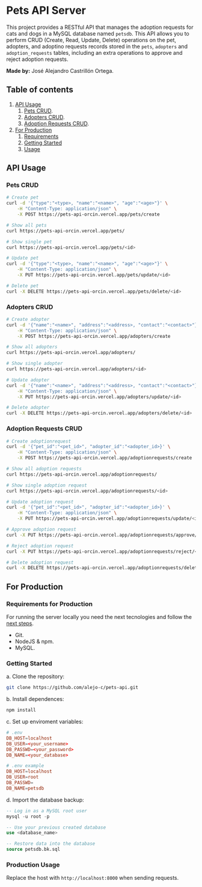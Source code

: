 # Pets API Server

This project provides a RESTful API that manages the adoption requests for cats and dogs in a MySQL database named `petsdb`. This API allows you to perform CRUD (Create, Read, Update, Delete) operations on the pet, adopters, and adoptino requests records stored in the `pets`, `adopters` and `adoption_requests` tables, including an extra operations to approve and reject adoption requests.

**Made by:** José Alejandro Castrillón Ortega.

## Table of contents

1. [API Usage](#api-usage)
    1. [Pets CRUD](#pets-crud).
    2. [Adopters CRUD](#adopters-crud).
    3. [Adoption Requests CRUD](#adoption-requests-crud).
2. [For Production](#for-production)
    1. [Requirements](#requirements-for-production)
    2. [Getting Started](#getting-started)
    3. [Usage](#production-usage)

## API Usage

### Pets CRUD

```sh
# Create pet
curl -d '{"type":"<type>, "name":"<name>", "age":"<age>"}' \
    -H "Content-Type: application/json" \
    -X POST https://pets-api-orcin.vercel.app/pets/create
```
```sh
# Show all pets
curl https://pets-api-orcin.vercel.app/pets/
```
```sh
# Show single pet
curl https://pets-api-orcin.vercel.app/pets/<id>
```
```sh
# Update pet
curl -d '{"type":"<type>, "name":"<name>", "age":"<age>"}' \
    -H "Content-Type: application/json" \
    -X PUT https://pets-api-orcin.vercel.app/pets/update/<id>
```
```sh
# Delete pet
curl -X DELETE https://pets-api-orcin.vercel.app/pets/delete/<id>
```

### Adopters CRUD

```sh
# Create adopter
curl -d '{"name":"<name>", "address":"<address>, "contact":"<contact>"}' \
    -H "Content-Type: application/json" \
    -X POST https://pets-api-orcin.vercel.app/adopters/create
```
```sh
# Show all adopters
curl https://pets-api-orcin.vercel.app/adopters/
```
```sh
# Show single adopter
curl https://pets-api-orcin.vercel.app/adopters/<id>
```
```sh
# Update adopter
curl -d '{"name":"<name>", "address":"<address>, "contact":"<contact>"}' \
    -H "Content-Type: application/json" \
    -X PUT https://pets-api-orcin.vercel.app/adopters/update/<id>
```
```sh
# Delete adopter
curl -X DELETE https://pets-api-orcin.vercel.app/adopters/delete/<id>
```

### Adoption Requests CRUD

```sh
# Create adoptionrequest
curl -d '{"pet_id":"<pet_id>", "adopter_id":"<adopter_id>}' \
    -H "Content-Type: application/json" \
    -X POST https://pets-api-orcin.vercel.app/adoptionrequests/create
```
```sh
# Show all adoption requests
curl https://pets-api-orcin.vercel.app/adoptionrequests/
```
```sh
# Show single adoption request
curl https://pets-api-orcin.vercel.app/adoptionrequests/<id>
```
```sh
# Update adoption request
curl -d '{"pet_id":"<pet_id>", "adopter_id":"<adopter_id>}' \
    -H "Content-Type: application/json" \
    -X PUT https://pets-api-orcin.vercel.app/adoptionrequests/update/<id>
```
```sh
# Approve adoption request
curl -X PUT https://pets-api-orcin.vercel.app/adoptionrequests/approve/<id>
```
```sh
# Reject adoption request
curl -X PUT https://pets-api-orcin.vercel.app/adoptionrequests/reject/<id>
```
```sh
# Delete adoption request
curl -X DELETE https://pets-api-orcin.vercel.app/adoptionrequests/delete/<id>
```

## For Production

### Requirements for Production

For running the server locally you need the next tecnologies and follow the [next steps](#getting-started).

- Git.
- NodeJS & npm.
- MySQL.

### Getting Started

a. Clone the repository:
```bash
git clone https://github.com/alejo-c/pets-api.git
```

b. Install dependences:
```bash
npm install
```

c. Set up enviroment variables:
```conf
# .env
DB_HOST=localhost
DB_USER=<your_username>
DB_PASSWD=<your_password>
DB_NAME=<your_database>
```
```conf
# .env example
DB_HOST=localhost
DB_USER=root
DB_PASSWD=
DB_NAME=petsdb
```

d. Import the database backup:
```sql
-- Log in as a MySQL root user
mysql -u root -p

-- Use your previous created database
use <database_name>

-- Restore data into the database
source petsdb.bk.sql
```

### Production Usage

Replace the host with `http://localhost:8000` when sending requests.